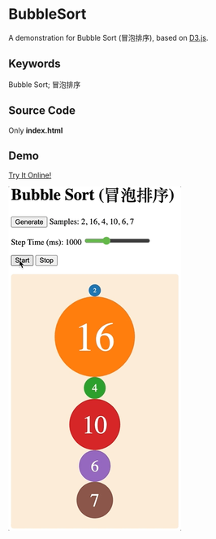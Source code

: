 # BubbleSort
A demonstration for Bubble Sort (冒泡排序), based on [D3.js](https://d3js.org/).

## Keywords
Bubble Sort; 冒泡排序

## Source Code
Only **index.html** 

## Demo
[Try It Online!](https://garybikini.github.io/BubbleSort/)

![](demo.gif)

